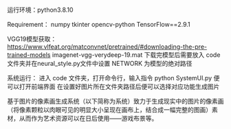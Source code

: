 # 
运行环境：python3.8.10

Requirement：
  numpy
  tkinter
  opencv-python
  TensorFlow==2.9.1

VGG19模型获取：
  https://www.vlfeat.org/matconvnet/pretrained/#downloading-the-pre-trained-models    imagenet-vgg-verydeep-19.mat
  下载完模型后需要放入   code   文件夹并在neural_style.py文件中设置  NETWORK  为模型的绝对路径


系统运行：
  进入  code  文件夹，打开命令行，输入指令  python SystemUI.py 便可以打开前端界面
  在设置好图片所在文件夹路径后便可以选择对应功能生成图片



基于图片的像素画生成系统（以下简称为系统）致力于生成现实中的图片的像素画（将像素颗粒以肉眼可见的明显大小呈现在画布上，结合成一幅完整的图画）素材，从而作为艺术资源可以在日后使用——游戏布景等。
